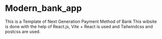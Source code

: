 # Modern_bank_app
This is a Template of Next Generation Payment Method of Bank 
This wibsite is done with the help of React.js, Vite + React is used and Tailwindcss and postcss are used.
